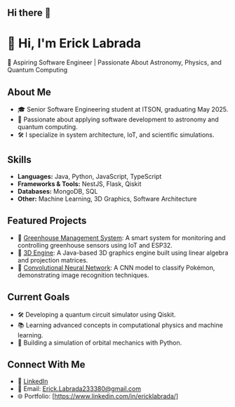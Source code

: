 ## Hi there 👋
# 👋 Hi, I'm Erick Labrada  
🚀 Aspiring Software Engineer | Passionate About Astronomy, Physics, and Quantum Computing  

## About Me  
- 🎓 Senior Software Engineering student at ITSON, graduating May 2025.  
- 🌌 Passionate about applying software development to astronomy and quantum computing.  
- 🛠️ I specialize in system architecture, IoT, and scientific simulations.  

## Skills  
- **Languages:** Java, Python, JavaScript, TypeScript  
- **Frameworks & Tools:** NestJS, Flask, Qiskit  
- **Databases:** MongoDB, SQL  
- **Other:** Machine Learning, 3D Graphics, Software Architecture  

## Featured Projects  
- 🌱 [Greenhouse Management System](https://github.com/your-username/greenhouse-system): A smart system for monitoring and controlling greenhouse sensors using IoT and ESP32.  
- 🌌 [3D Engine](https://github.com/your-username/3d-engine): A Java-based 3D graphics engine built using linear algebra and projection matrices.  
- 🤖 [Convolutional Neural Network](https://github.com/your-username/cnn-pokemon): A CNN model to classify Pokémon, demonstrating image recognition techniques.  

## Current Goals  
- 🛠️ Developing a quantum circuit simulator using Qiskit.  
- 📚 Learning advanced concepts in computational physics and machine learning.  
- 🌌 Building a simulation of orbital mechanics with Python.  

## Connect With Me  
- 💼 [LinkedIn](https://www.linkedin.com/in/ErickLabrada)  
- 📧 Email: Erick.Labrada233380@gmail.com  
- 🌐 Portfolio: [https://www.linkedin.com/in/ericklabrada/]  

<!--
**ErickLabrada/ErickLabrada** is a ✨ _special_ ✨ repository because its `README.md` (this file) appears on your GitHub profile.

Here are some ideas to get you started:

- 🔭 I’m currently working on ...
- 🌱 I’m currently learning ...
- 👯 I’m looking to collaborate on ...
- 🤔 I’m looking for help with ...
- 💬 Ask me about ...
- 📫 How to reach me: ...
- 😄 Pronouns: ...
- ⚡ Fun fact: ...
-->

